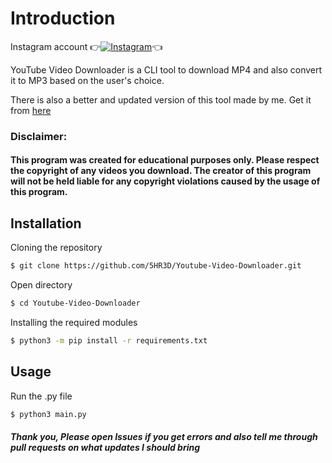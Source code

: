 # Introduction
Instagram account
👉[![Instagram  ](https://img.shields.io/badge/INSTAGRAM-FOLLOW-red?style=for-the-badge&logo=instagram)](https://www.instagram.com/shubhamg0sain)👈


YouTube Video Downloader is a CLI tool to download MP4 and also convert it to MP3 based on the user's choice.

There is also a better and updated version of this tool made by me. Get it from [here](https://github.com/5HR3D/TYTD)

### Disclaimer:
#### This program was created for educational purposes only. Please respect the copyright of any videos you download. The creator of this program will not be held liable for any copyright violations caused by the usage of this program.

## Installation
Cloning the repository
```sh
$ git clone https://github.com/5HR3D/Youtube-Video-Downloader.git
```
Open directory
```sh
$ cd Youtube-Video-Downloader
```
Installing the required modules
```sh
$ python3 -m pip install -r requirements.txt
```

## Usage
Run the .py file
```sh
$ python3 main.py
```
##### Thank you, Please open Issues if you get errors and also tell me through pull requests on what updates I should bring 


